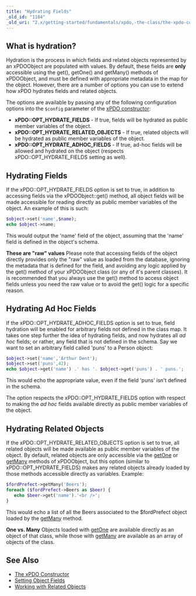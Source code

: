 ```yaml
---
title: "Hydrating Fields"
_old_id: "1184"
_old_uri: "2.x/getting-started/fundamentals/xpdo,-the-class/the-xpdo-constructor/hydrating-fields"
---
```


## What is hydration?

Hydration is the process in which fields and related objects represented by an xPDOObject are populated with values. By default, these fields are **only** accessible using the get(), getOne() and getMany() methods of xPDOObject, and must be defined with appropriate metadata in the map for the object. However, there are a number of options you can use to extend how xPDO hydrates fields and related objects.

The options are available by passing any of the following configuration options into the `$config` parameter of the [xPDO constructor](extending-modx/xpdo/create-xpdo-instance "The xPDO Constructor"):

- **xPDO::OPT\_HYDRATE\_FIELDS** - If true, fields will be hydrated as public member variables of the object.
- **xPDO::OPT\_HYDRATE\_RELATED\_OBJECTS** - If true, related objects will be hydrated as public member variables of the object.
- **xPDO::OPT\_HYDRATE\_ADHOC\_FIELDS** - If true, ad-hoc fields will be allowed and hydrated on the object (respects xPDO::OPT\_HYDRATE\_FIELDS setting as well).

## Hydrating Fields

If the xPDO::OPT\_HYDRATE\_FIELDS option is set to true, in addition to accessing fields via the xPDOObject::get() method, all object fields will be made accessible for reading directly as public member variables of the object. An example of this is such:

``` php 
$object->set('name',$name);
echo $object->name;
```

This would output the 'name' field of the object, assuming that the 'name' field is defined in the object's schema.

**These are "raw" values**
Please note that accessing fields of the object directly provides only the "raw" value as loaded from the database, ignoring the metadata that is defined for the field, and avoiding any logic applied by the get() method of your xPDOObject class (or any of it's parent classes). It is recommended that you always use the get() method to access object fields unless you need the raw value or to avoid the get() logic for a specific reason.

## Hydrating Ad Hoc Fields

If the xPDO::OPT\_HYDRATE\_ADHOC\_FIELDS option is set to true, field hydration will be enabled for arbitrary fields not defined in the class map. It takes one step further the idea of hydrating fields, and now hydrates all _ad hoc_ fields; or rather, any field that is not defined in the schema. Say we want to set an arbitrary field called 'puns' to a Person object:

``` php 
$object->set('name','Arthur Dent');
$object->set('puns',42);
echo $object->get('name') .' has '. $object->get('puns') . ' puns.';
```

This would echo the appropriate value, even if the field 'puns' isn't defined in the schema.

The option respects the xPDO::OPT\_HYDRATE\_FIELDS option with respect to making the _ad hoc_ fields available directly as public member variables of the object.

## Hydrating Related Objects

If the xPDO::OPT\_HYDRATE\_RELATED\_OBJECTS option is set to true, all related objects will be made available as public member variables of the object. By default, related objects are only accessible via the [getOne](extending-modx/xpdo/class-reference/xpdoobject/related-object-accessors/getone "getOne") or [getMany](extending-modx/xpdo/class-reference/xpdoobject/related-object-accessors/getmany "getMany") methods of xPDOObject, but this option (similar to xPDO::OPT\_HYDRATE\_FIELDS) makes any related objects already loaded by those methods accessible directly as variables. Example:

``` php 
$fordPrefect->getMany('Beers');
foreach ($fordPrefect->Beers as $beer) {
   echo $beer->get('name').'<br />';
}
```

This would echo a list of all the Beers associated to the $fordPrefect object loaded by the [getMany](extending-modx/xpdo/class-reference/xpdoobject/related-object-accessors/getmany "getMany") method.

**One vs. Many**
Objects loaded with [getOne](extending-modx/xpdo/class-reference/xpdoobject/related-object-accessors/getone "getOne") are available directly as an object of that class, while those with [getMany](extending-modx/xpdo/class-reference/xpdoobject/related-object-accessors/getmany "getMany") are available as an array of objects of the class.

## See Also

- [The xPDO Constructor](extending-modx/xpdo/create-xpdo-instance "The xPDO Constructor")
- [Setting Object Fields](extending-modx/xpdo/setting-object-fields "Setting Object Fields")
- [Working with Related Objects](extending-modx/xpdo/retrieving-objects/related-objects "Working with Related Objects")